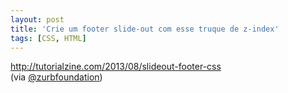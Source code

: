 ```yaml
---
layout: post
title: 'Crie um footer slide-out com esse truque de z-index'
tags: [CSS, HTML]
---
```


<http://tutorialzine.com/2013/08/slideout-footer-css><br>
(via [@zurbfoundation](https://twitter.com/ZURBfoundation/status/461940300617764864))

